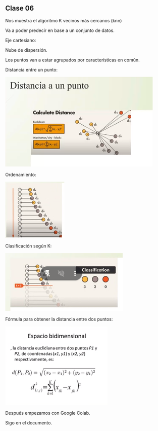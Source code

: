 ## Clase 06

Nos muestra el algoritmo K vecinos más cercanos (knn)

Va a poder predecir en base a un conjunto de datos.

Eje cartesiano:

Nube de dispersión.

Los puntos van a estar agrupados por características en común.

Distancia entre un punto:

![](./312-assets/ppt-21-seminario.png)

Ordenamiento:

![](./312-assets/ppt-22-seminario.png)

Clasificación según K:

![](./312-assets/ppt-23-seminario.png)

Fórmula para obtener la distancia entre dos puntos:

![](./312-assets/ppt-24-seminario.png)

Después empezamos con Google Colab.

Sigo en el documento.